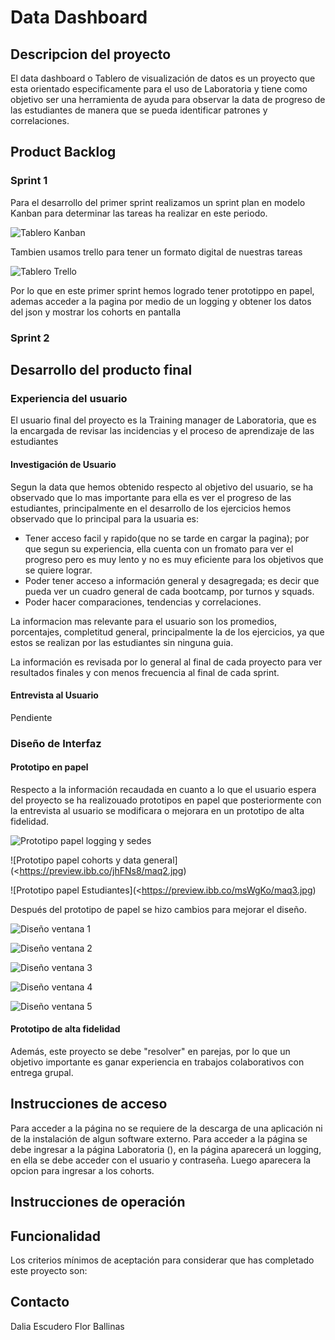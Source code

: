 # Data Dashboard

## Descripcion del proyecto

El data dashboard o Tablero de visualización de datos es un proyecto que esta orientado 
especificamente para el uso de Laboratoria y tiene como objetivo ser una herramienta de 
ayuda para observar la data de progreso de las estudiantes de manera que se pueda 
identificar patrones y correlaciones.

## Product Backlog

### Sprint 1

Para el desarrollo del primer sprint realizamos un sprint plan en modelo Kanban para determinar las tareas 
ha realizar en este periodo.

![Tablero Kanban](https://preview.ibb.co/i1bqeo/kanban.jpg)

Tambien usamos trello para tener un formato digital de nuestras tareas

![Tablero Trello](https://preview.ibb.co/fNnfeo/trello.png)

Por lo que en este primer sprint hemos logrado tener prototippo en papel, ademas acceder a la pagina por medio de un logging y obtener los datos del json y mostrar los cohorts en pantalla

### Sprint 2

## Desarrollo del producto final

### Experiencia del usuario

El usuario final del proyecto es la Training manager de Laboratoria, que es la encargada 
de revisar las incidencias y el proceso de aprendizaje de las estudiantes

#### Investigación de Usuario

Segun la data que hemos obtenido respecto al objetivo del usuario, se ha observado que lo 
mas importante para ella es ver el progreso de las estudiantes, principalmente en el 
desarrollo de los ejercicios hemos observado que lo principal para la usuaria es:

- Tener acceso facil y rapido(que no se tarde en cargar la pagina); por que segun su 
experiencia, ella cuenta con un fromato para ver el progreso pero es muy lento y no es muy 
eficiente para los objetivos que se quiere lograr.
- Poder tener acceso a información general y desagregada; es decir que pueda ver un cuadro 
general de cada bootcamp, por turnos y squads.
- Poder hacer comparaciones, tendencias y correlaciones.

La informacion mas relevante para el usuario son los promedios, porcentajes, completitud 
general, principalmente la de los ejercicios, ya que estos se realizan por las estudiantes 
sin ninguna guia.

La información es revisada por lo general al final de cada proyecto para ver resultados 
finales y con menos frecuencia al final de cada sprint.

#### Entrevista al Usuario
Pendiente

### Diseño de Interfaz

#### Prototipo en papel

Respecto a la información recaudada en cuanto a lo que el usuario espera del proyecto se 
ha realizouado prototipos en papel que posteriormente con la entrevista al usuario se 
modificara o mejorara en un prototipo de alta fidelidad.

![Prototipo papel logging y sedes](https://preview.ibb.co/jHNrkT/maq1.jpg)

![Prototipo papel cohorts y data general](<https://preview.ibb.co/jhFNs8/maq2.jpg)

![Prototipo papel Estudiantes](<https://preview.ibb.co/msWgKo/maq3.jpg)

Después del prototipo de papel se hizo cambios para mejorar el diseño.

![Diseño ventana 1](https://preview.ibb.co/fQiYX8/parte_1.jpg)

![Diseño ventana 2](https://preview.ibb.co/fEh2s8/parte_2.jpg)

![Diseño ventana 3](https://preview.ibb.co/fKiQC8/parte_3.jpg)

![Diseño ventana 4](https://preview.ibb.co/fAmOzo/parte_4.jpg)

![Diseño ventana 5](https://preview.ibb.co/gmfcQT/parte_5.jpg)

#### Prototipo de alta fidelidad

Además, este proyecto se debe "resolver" en parejas, por lo que un objetivo
importante es ganar experiencia en trabajos colaborativos con entrega grupal.

## Instrucciones de acceso

Para acceder a la página no se requiere de la descarga de una aplicación ni de la instalación 
de algun software externo.
Para acceder a la página se debe ingresar a la página Laboratoria (), en la página aparecerá 
un logging, en ella se debe acceder con el usuario y contraseña.
Luego aparecera la opcion para ingresar a los cohorts.

## Instrucciones de operación


## Funcionalidad

Los criterios mínimos de aceptación para considerar que has completado este
proyecto son:

## Contacto

Dalia Escudero
Flor Ballinas
